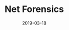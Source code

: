 ---
presenter: John Richardson
title: Net Forensics
date: 2019-03-18
building: the-diamond
room: Lecture Theatre 9
difficulty: I
---
